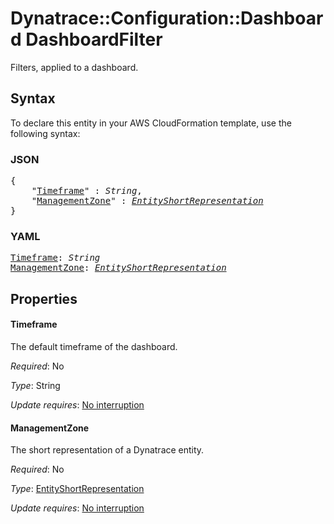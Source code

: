# Dynatrace::Configuration::Dashboard DashboardFilter

Filters, applied to a dashboard.

## Syntax

To declare this entity in your AWS CloudFormation template, use the following syntax:

### JSON

<pre>
{
    "<a href="#timeframe" title="Timeframe">Timeframe</a>" : <i>String</i>,
    "<a href="#managementzone" title="ManagementZone">ManagementZone</a>" : <i><a href="entityshortrepresentation.md">EntityShortRepresentation</a></i>
}
</pre>

### YAML

<pre>
<a href="#timeframe" title="Timeframe">Timeframe</a>: <i>String</i>
<a href="#managementzone" title="ManagementZone">ManagementZone</a>: <i><a href="entityshortrepresentation.md">EntityShortRepresentation</a></i>
</pre>

## Properties

#### Timeframe

The default timeframe of the dashboard.

_Required_: No

_Type_: String

_Update requires_: [No interruption](https://docs.aws.amazon.com/AWSCloudFormation/latest/UserGuide/using-cfn-updating-stacks-update-behaviors.html#update-no-interrupt)

#### ManagementZone

The short representation of a Dynatrace entity.

_Required_: No

_Type_: <a href="entityshortrepresentation.md">EntityShortRepresentation</a>

_Update requires_: [No interruption](https://docs.aws.amazon.com/AWSCloudFormation/latest/UserGuide/using-cfn-updating-stacks-update-behaviors.html#update-no-interrupt)

